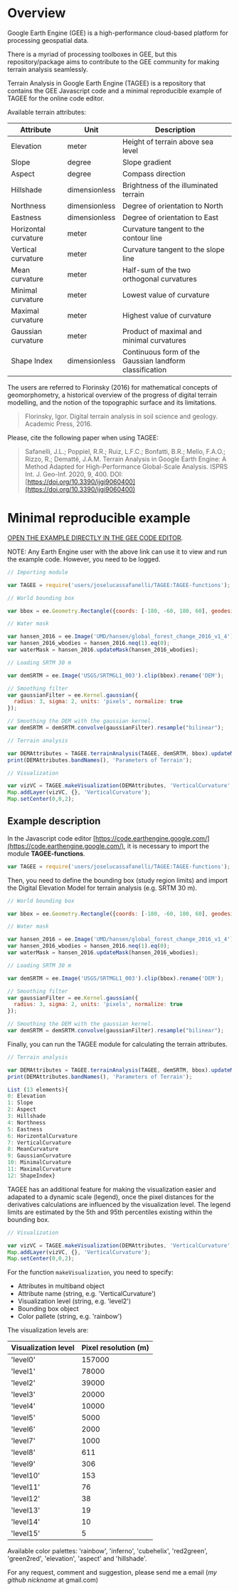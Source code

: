# Overview

Google Earth Engine (GEE) is a high-performance cloud-based platform for processing geospatial data.

There is a myriad of processing toolboxes in GEE, but this repository/package aims to contribute to the GEE community for making terrain analysis seamlessly. 

Terrain Analysis in Google Earth Engine (TAGEE) is a repository that contains the GEE Javascript code and a minimal reproducible example of TAGEE for the online code editor.

Available terrain attributes:

| Attribute            | Unit          | Description                                             |
|----------------------|---------------|---------------------------------------------------------|
| Elevation            | meter         | Height of terrain above sea level                       |
| Slope                | degree        | Slope gradient                                          |
| Aspect               | degree        | Compass direction                                       |
| Hillshade            | dimensionless | Brightness of the illuminated terrain                   |
| Northness            | dimensionless | Degree of orientation to North                          |
| Eastness             | dimensionless | Degree of orientation to East                           |
| Horizontal curvature | meter         | Curvature tangent to the contour line                   |
| Vertical curvature   | meter         | Curvature tangent to the slope line                     |
| Mean curvature       | meter         | Half-sum of the two orthogonal curvatures               |
| Minimal curvature    | meter         | Lowest value of curvature                               |
| Maximal curvature    | meter         | Highest value of curvature                              |
| Gaussian curvature   | meter         | Product of maximal and minimal curvatures               |
| Shape Index          | dimensionless | Continuous form of the Gaussian landform classification |

The users are referred to Florinsky (2016) for mathematical concepts of geomorphometry, a historical overview of the progress of digital terrain modelling, and the notion of the topographic surface and its limitations.

> Florinsky, Igor. Digital terrain analysis in soil science and geology. Academic Press, 2016.

Please, cite the following paper when using TAGEE:

> Safanelli, J.L.; Poppiel, R.R.; Ruiz, L.F.C.; Bonfatti, B.R.; Mello, F.A.O.; Rizzo, R.; Demattê, J.A.M. Terrain Analysis in Google Earth Engine: A Method Adapted for High-Performance Global-Scale Analysis. ISPRS Int. J. Geo-Inf. 2020, 9, 400. DOI: [https://doi.org/10.3390/ijgi9060400](https://doi.org/10.3390/ijgi9060400)

# Minimal reproducible example

[OPEN THE EXAMPLE DIRECTLY IN THE GEE CODE EDITOR](https://code.earthengine.google.com/2b1d977d8cb1c96dbf7c6a4d1064ea37).

NOTE: Any Earth Engine user with the above link can use it to view and run the example code. However, you need to be logged.

```javascript
// Importing module

var TAGEE = require('users/joselucassafanelli/TAGEE:TAGEE-functions');

// World bounding box

var bbox = ee.Geometry.Rectangle({coords: [-180, -60, 180, 60], geodesic: false});

// Water mask

var hansen_2016 = ee.Image('UMD/hansen/global_forest_change_2016_v1_4').select('datamask');
var hansen_2016_wbodies = hansen_2016.neq(1).eq(0);
var waterMask = hansen_2016.updateMask(hansen_2016_wbodies);

// Loading SRTM 30 m

var demSRTM = ee.Image('USGS/SRTMGL1_003').clip(bbox).rename('DEM');

// Smoothing filter
var gaussianFilter = ee.Kernel.gaussian({
  radius: 3, sigma: 2, units: 'pixels', normalize: true
});

// Smoothing the DEM with the gaussian kernel.
var demSRTM = demSRTM.convolve(gaussianFilter).resample("bilinear");

// Terrain analysis

var DEMAttributes = TAGEE.terrainAnalysis(TAGEE, demSRTM, bbox).updateMask(waterMask);
print(DEMAttributes.bandNames(), 'Parameters of Terrain');

// Visualization

var vizVC = TAGEE.makeVisualization(DEMAttributes, 'VerticalCurvature', 'level2', bbox, 'rainbow');
Map.addLayer(vizVC, {}, 'VerticalCurvature');
Map.setCenter(0,0,2);
```
## Example description

In the Javascript code editor [https://code.earthengine.google.com/](https://code.earthengine.google.com/), it is necessary to import the module **TAGEE-functions**.

```javascript
var TAGEE = require('users/joselucassafanelli/TAGEE:TAGEE-functions');
```

Then, you need to define the bounding box (study region limits) and import the Digital Elevation Model for terrain analysis (e.g. SRTM 30 m).

```javascript
// World bounding box

var bbox = ee.Geometry.Rectangle({coords: [-180, -60, 180, 60], geodesic: false});

// Water mask

var hansen_2016 = ee.Image('UMD/hansen/global_forest_change_2016_v1_4').select('datamask');
var hansen_2016_wbodies = hansen_2016.neq(1).eq(0);
var waterMask = hansen_2016.updateMask(hansen_2016_wbodies);

// Loading SRTM 30 m

var demSRTM = ee.Image('USGS/SRTMGL1_003').clip(bbox).rename('DEM');

// Smoothing filter
var gaussianFilter = ee.Kernel.gaussian({
  radius: 3, sigma: 2, units: 'pixels', normalize: true
});

// Smoothing the DEM with the gaussian kernel.
var demSRTM = demSRTM.convolve(gaussianFilter).resample("bilinear");
```

Finally, you can run the TAGEE module for calculating the terrain attributes.

```javascript
// Terrain analysis

var DEMAttributes = TAGEE.terrainAnalysis(TAGEE, demSRTM, bbox).updateMask(waterMask);
print(DEMAttributes.bandNames(), 'Parameters of Terrain');

List (13 elements){
0: Elevation
1: Slope
2: Aspect
3: Hillshade
4: Northness
5: Eastness
6: HorizontalCurvature
7: VerticalCurvature
8: MeanCurvature
9: GaussianCurvature
10: MinimalCurvature
11: MaximalCurvature
12: ShapeIndex}
```

TAGEE has an additional feature for making the visualization easier and adapated to a dynamic scale (legend), once the pixel distances for the derivatives calculations are influenced by the visualization level. The legend limits are estimated by the 5th and 95th percentiles existing within the bounding box.

```javascript
// Visualization

var vizVC = TAGEE.makeVisualization(DEMAttributes, 'VerticalCurvature', 'level2', bbox, 'rainbow');
Map.addLayer(vizVC, {}, 'VerticalCurvature');
Map.setCenter(0,0,2);
```

For the function `makeVisualization`, you need to specify:
- Attributes in multiband object
- Attribute name (string, e.g. 'VerticalCurvature')
- Visualization level (string, e.g. 'level2')
- Bounding box object
- Color pallete (string, e.g. 'rainbow')

The visualization levels are:

| Visualization level | Pixel resolution (m) |
|---------------------|----------------------|
| 'level0'            | 157000               |
| 'level1'            | 78000                |
| 'level2'            | 39000                |
| 'level3'            | 20000                |
| 'level4'            | 10000                |
| 'level5'            | 5000                 |
| 'level6'            | 2000                 |
| 'level7'            | 1000                 |
| 'level8'            | 611                  |
| 'level9'            | 306                  |
| 'level10'           | 153                  |
| 'level11'           | 76                   |
| 'level12'           | 38                   |
| 'level13'           | 19                   |
| 'level14'           | 10                   |
| 'level15'           | 5                    |

Available color palettes: 'rainbow', 'inferno', 'cubehelix', 'red2green', 'green2red', 'elevation', 'aspect' and 'hillshade'.


For any request, comment and suggestion, please send me a email (*my github nickname* at gmail.com)

